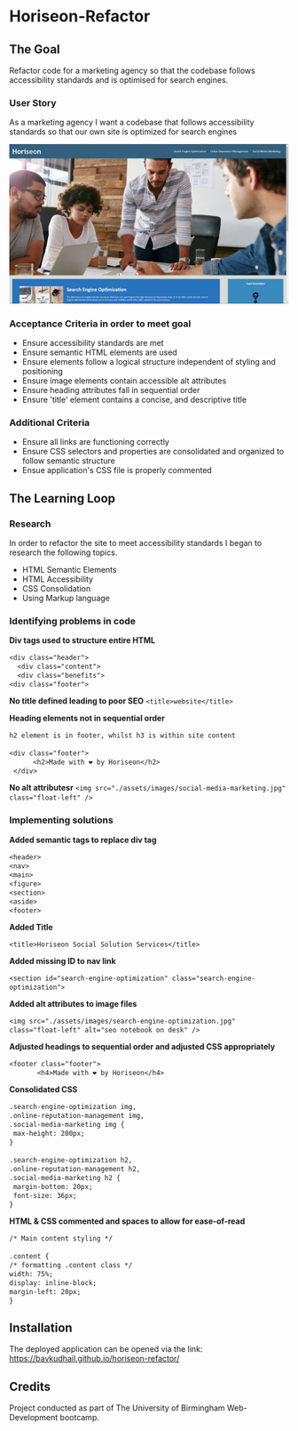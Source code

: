 # Horiseon-Refactor

## The Goal
Refactor code for a marketing agency so that the codebase follows accessibility standards and is optimised for search engines.

### User Story
As a marketing agency I want a codebase that follows accessibility standards so that our own site is optimized for search engines

![home-page screen-shot](https://raw.githubusercontent.com/BavKudhail/horiseon-refactor/main/assets/images/homepage-snippet.JPG)

### Acceptance Criteria in order to meet goal
* Ensure accessibility standards are met
* Ensure semantic HTML elements are used
* Ensure elements follow a logical structure independent of styling and positioning
* Ensure image elements contain accessible alt attributes
* Ensure heading attributes fall in sequential order
* Ensure 'title' element contains a concise, and descriptive title

### Additional Criteria
* Ensure all links are functioning correctly
* Ensure CSS selectors and properties are consolidated and organized to follow semantic structure
* Ensue application's CSS file is properly commented

## The Learning Loop
### Research
In order to refactor the site to meet accessibility standards I began to research the following topics. 
* HTML Semantic Elements
* HTML Accessibility 
* CSS Consolidation
* Using Markup language

### Identifying problems in code 
**Div tags used to structure entire HTML**
```
<div class="header">
  <div class="content">
  <div class="benefits">
<div class="footer">
 ```
**No title defined leading to poor SEO**
  ```<title>website</title>```
  
**Heading elements not in sequential order**
  ```
  h2 element is in footer, whilst h3 is within site content
  
  <div class="footer">
        <h2>Made with ❤️️ by Horiseon</h2>
   </div>
 ```
 **No alt attributesr**
 ```<img src="./assets/images/social-media-marketing.jpg" class="float-left" />```
 
 ### Implementing solutions
 **Added semantic tags to replace div tag**
 ```
 <header>
 <nav>
 <main>
 <figure>
 <section>
 <aside>
 <footer>
 ```
 
 **Added Title**
 ```
 <title>Horiseon Social Solution Services</title>
 ```
 
 **Added missing ID to nav link**
 ```
 <section id="search-engine-optimization" class="search-engine-optimization">
 ```
 
 **Added alt attributes to image files**
 ```
 <img src="./assets/images/search-engine-optimization.jpg" class="float-left" alt="seo notebook on desk" />
 ```
 
 **Adjusted headings to sequential order and adjusted CSS appropriately**
 ```
 <footer class="footer">
        <h4>Made with ❤️️ by Horiseon</h4>
 ```
 
  **Consolidated CSS**
 ```
 .search-engine-optimization img,
.online-reputation-management img,
.social-media-marketing img {
  max-height: 200px;
}

.search-engine-optimization h2,
.online-reputation-management h2,
.social-media-marketing h2 {
  margin-bottom: 20px;
  font-size: 36px;
}
```
  **HTML & CSS commented and spaces to allow for ease-of-read**
  ```
  /* Main content styling */

.content {
  /* formatting .content class */
  width: 75%;
  display: inline-block;
  margin-left: 20px;
}
  ```
 
 
## Installation
The deployed application can be opened via the link: https://bavkudhail.github.io/horiseon-refactor/

## Credits
Project conducted as part of The University of Birmingham Web-Development bootcamp.


